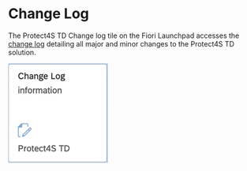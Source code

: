 # Change Log

The Protect4S TD Change log tile on the Fiori Launchpad accesses the [change log](https://tdchangelog.protect4s.com) detailing all major and minor changes to the Protect4S TD solution.

![](<../.gitbook/assets/image (4).png>)

